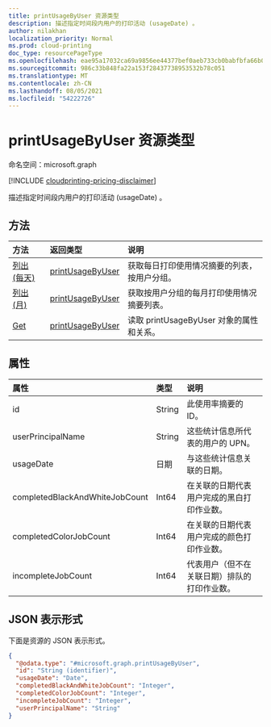 ```yaml
---
title: printUsageByUser 资源类型
description: 描述指定时间段内用户的打印活动 (usageDate) 。
author: nilakhan
localization_priority: Normal
ms.prod: cloud-printing
doc_type: resourcePageType
ms.openlocfilehash: eae95a17032ca69a9856ee44377bef0aeb733cb0babfbfa66b0b2fdd9b3c9d51
ms.sourcegitcommit: 986c33b848fa22a153f28437738953532b78c051
ms.translationtype: MT
ms.contentlocale: zh-CN
ms.lasthandoff: 08/05/2021
ms.locfileid: "54222726"
---
```

# <a name="printusagebyuser-resource-type"></a>printUsageByUser 资源类型

命名空间：microsoft.graph

[!INCLUDE [cloudprinting-pricing-disclaimer](../../includes/cloudprinting-pricing-disclaimer.md)]

描述指定时间段内用户的打印活动 (usageDate) 。

## <a name="methods"></a>方法
|方法|返回类型|说明|
|:---|:---|:---|
| [列出 (每天) ](../api/reportroot-list-dailyprintusagebyuser.md) | [printUsageByUser](printusagebyuser.md) | 获取每日打印使用情况摘要的列表，按用户分组。 |
| [列出 (月) ](../api/reportroot-list-monthlyprintusagebyuser.md) | [printUsageByUser](printusagebyuser.md) | 获取按用户分组的每月打印使用情况摘要列表。 |
| [Get](../api/printusagebyuser-get.md) | [printUsageByUser](printusagebyuser.md) | 读取 printUsageByUser 对象的属性和关系。 |

## <a name="properties"></a>属性
|属性|类型|说明|
|:---|:---|:---|
|id|String|此使用率摘要的 ID。|
|userPrincipalName|String|这些统计信息所代表的用户的 UPN。|
|usageDate|日期|与这些统计信息关联的日期。|
|completedBlackAndWhiteJobCount|Int64|在关联的日期代表用户完成的黑白打印作业数。|
|completedColorJobCount|Int64|在关联的日期代表用户完成的颜色打印作业数。|
|incompleteJobCount|Int64|代表用户（但不在关联日期）排队的打印作业数。|

## <a name="json-representation"></a>JSON 表示形式
下面是资源的 JSON 表示形式。
<!-- {
  "blockType": "resource",
  "keyProperty": "id",
  "@odata.type": "microsoft.graph.printUsageByUser",
  "openType": false
}
-->
``` json
{
  "@odata.type": "#microsoft.graph.printUsageByUser",
  "id": "String (identifier)",
  "usageDate": "Date",
  "completedBlackAndWhiteJobCount": "Integer",
  "completedColorJobCount": "Integer",
  "incompleteJobCount": "Integer",
  "userPrincipalName": "String"
}
```


